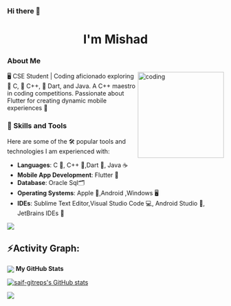 ### Hi there 👋
<h1 align="center">I'm Mishad</h1>

### About Me
<img align="right" alt="coding" width="200" src="https://user-images.githubusercontent.com/69011963/137184767-79a13ec7-1bb3-4341-a6da-3a149c9c159a.gif">
🖥️ CSE Student | Coding aficionado exploring 🤖 C, 🤖 C++, 🎯 Dart, and Java. A C++ maestro in coding competitions. Passionate about Flutter for creating dynamic mobile experiences 📱

### 🚀 Skills and Tools
Here are some of the 🛠️ popular tools and technologies I am experienced with:
- **Languages**: C 🔢, C++ 🤖,Dart 🎯, Java ☕
- **Mobile App Development**: Flutter 📱
- **Database**: Oracle Sql🗂️
- **Operating Systems**: Apple 🍎,Android ,Windows 🖥️
- **IDEs**: Sublime Text Editor,Visual Studio Code 💻, Android Studio 📱, JetBrains IDEs 🚀

<img src="https://user-images.githubusercontent.com/73097560/115834477-dbab4500-a447-11eb-908a-139a6edaec5c.gif"><h2 align="left">⚡Activity Graph:</h2>
<img align="center" src="https://github-readme-activity-graph.vercel.app/graph?username=mishad01&theme=react-dark"/>
<b>My GitHub Stats</b>

<a href="http://www.github.com/saif-gitreps"><img src="https://github-readme-stats.vercel.app/api?username=saif-gitreps&show_icons=true&hide=&count_private=true&title_color=22c55e&text_color=facc15&icon_color=22c55e&bg_color=000000&hide_border=true&show_icons=true" alt="saif-gitreps's GitHub stats" /></a>

<a href="http://www.github.com/saif-gitreps"><img src="https://github-readme-streak-stats.herokuapp.com/?user=saif-gitreps&stroke=facc15&background=000000&ring=22c55e&fire=22c55e&currStreakNum=facc15&currStreakLabel=22c55e&sideNums=facc15&sideLabels=facc15&dates=facc15&hide_border=true" /></a>
